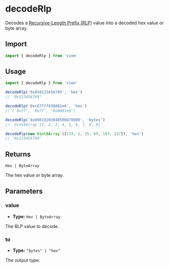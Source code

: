 # decodeRlp

Decodes a [Recursive-Length Prefix (RLP)](https://ethereum.org/en/developers/docs/data-structures-and-encoding/rlp/enc) value into a decoded hex value or byte array.

## Import

```ts
import { decodeRlp } from 'viem'
```

## Usage

```ts
import { decodeRlp } from 'viem'

decodeRlp('0x850123456789', 'hex')
// "0x123456789"

decodeRlp('0xc67f7f838081e8', 'hex')
// ['0x7f', '0x7f', '0x8081e8']

decodeRlp('0x89010203040506070809', 'bytes')
//  Uint8Array [1, 2, 3, 4, 5, 6, 7, 8, 9]

decodeRlp(new Uint8Array ([133, 1, 35, 69, 103, 137]), 'hex')
// "0x123456789"
```

## Returns

`Hex | ByteArray`

The hex value or byte array.

## Parameters

### value

- **Type:** `Hex | ByteArray`

The RLP value to decode.

### to

- **Type:** `"bytes" | "hex"`

The output type.
